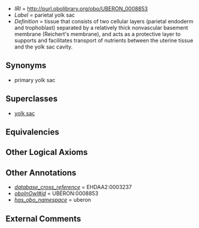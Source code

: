  * *IRI* = http://purl.obolibrary.org/obo/UBERON_0008853
 * *Label* = parietal yolk sac
 * *Definition* = tissue that consists of two cellular layers (parietal endoderm and trophoblast) separated by a relatively thick nonvascular basement membrane (Reichert's membrane), and acts as a protective layer to supports and facilitates transport of nutrients between the uterine tissue and the yolk sac cavity.

## Synonyms

 * primary yolk sac

## Superclasses

 * [yolk sac](../../UBERON/40/UBERON_0001040.md)

## Equivalencies


## Other Logical Axioms


## Other Annotations

 * *[database_cross_reference](../../ef/oboInOwl#hasDbXref.md)* = EHDAA2:0003237
 * *[oboInOwl#id](../../id/oboInOwl#id.md)* = UBERON:0008853
 * *[has_obo_namespace](../../ce/oboInOwl#hasOBONamespace.md)* = uberon

## External Comments

